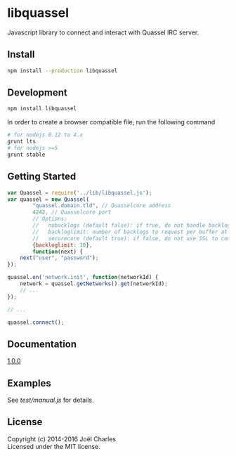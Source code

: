 # libquassel
Javascript library to connect and interact with Quassel IRC server.

## Install
```sh
npm install --production libquassel
```

## Development
```sh
npm install libquassel
```

In order to create a browser compatible file, run the following command
```sh
# for nodejs 0.12 to 4.x
grunt lts
# for nodejs >=5
grunt stable
```

## Getting Started
```javascript
var Quassel = require('../lib/libquassel.js');
var quassel = new Quassel(
        "quassel.domain.tld", // Quasselcore address
        4242, // Quasselcore port
        // Options:
        //   nobacklogs (default false): if true, do not handle backlogs
        //   backloglimit: number of backlogs to request per buffer at connection
        //   securecore (default true): if false, do not use SSL to connect to the core
        {backloglimit: 10}, 
        function(next) {
    next("user", "password");
});

quassel.on('network.init', function(networkId) {
    network = quassel.getNetworks().get(networkId);
    // ...
});

// ...

quassel.connect();
```

## Documentation
[1.0.0](https://magne4000.github.com/libquassel/1.0.0 "libquassel 1.0.0 documentation")

## Examples
See _test/manual.js_ for details.

## License
Copyright (c) 2014-2016 Joël Charles  
Licensed under the MIT license.
